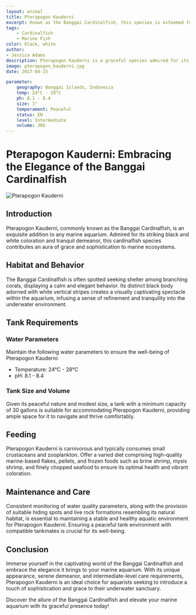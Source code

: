 ```yaml
---
layout: animal
title: Pterapogon Kauderni
excerpt: Known as the Banggai Cardinalfish, this species is esteemed for its unique appearance and intriguing behavior. It is often found sheltering among branching corals, contributing an elegant and serene aura to any marine aquarium.
tags:
    - Cardinalfish
    - Marine Fish
color: black, white
author:
- Jessica Adams
description: Pterapogon Kauderni is a graceful species admired for its distinctive features and tranquil demeanor.
image: pterapogon_kauderni.jpg
date: 2017-04-25

parameter:
    geography: Banggai Islands, Indonesia
    temp: 24°C - 28°C
    ph: 8.1 - 8.4
    size: 3"
    temperament: Peaceful
    status: EN
    level: Intermediate
    volume: 30G
---
```


# Pterapogon Kauderni: Embracing the Elegance of the Banggai Cardinalfish

![Pterapogon Kauderni](pterapogon_kauderni.jpg)

## Introduction

Pterapogon Kauderni, commonly known as the Banggai Cardinalfish, is an exquisite addition to any marine aquarium. Admired for its striking black and white coloration and tranquil demeanor, this cardinalfish species contributes an aura of grace and sophistication to marine ecosystems.

## Habitat and Behavior

The Banggai Cardinalfish is often spotted seeking shelter among branching corals, displaying a calm and elegant behavior. Its distinct black body adorned with white vertical stripes creates a visually captivating spectacle within the aquarium, infusing a sense of refinement and tranquility into the underwater environment.

## Tank Requirements

### Water Parameters

Maintain the following water parameters to ensure the well-being of Pterapogon Kauderni:

- Temperature: 24°C - 28°C
- pH: 8.1 - 8.4

### Tank Size and Volume

Given its peaceful nature and modest size, a tank with a minimum capacity of 30 gallons is suitable for accommodating Pterapogon Kauderni, providing ample space for it to navigate and thrive comfortably.

## Feeding

Pterapogon Kauderni is carnivorous and typically consumes small crustaceans and zooplankton. Offer a varied diet comprising high-quality marine-based flakes, pellets, and frozen foods such as brine shrimp, mysis shrimp, and finely chopped seafood to ensure its optimal health and vibrant coloration.

## Maintenance and Care

Consistent monitoring of water quality parameters, along with the provision of suitable hiding spots and live rock formations resembling its natural habitat, is essential to maintaining a stable and healthy aquatic environment for Pterapogon Kauderni. Ensuring a peaceful tank environment with compatible tankmates is crucial for its well-being.

## Conclusion

Immerse yourself in the captivating world of the Banggai Cardinalfish and embrace the elegance it brings to your marine aquarium. With its unique appearance, serene demeanor, and intermediate-level care requirements, Pterapogon Kauderni is an ideal choice for aquarists seeking to introduce a touch of sophistication and grace to their underwater sanctuary.

Discover the allure of the Banggai Cardinalfish and elevate your marine aquarium with its graceful presence today!
